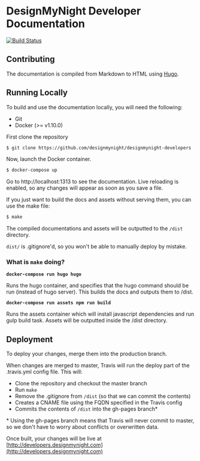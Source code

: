 # DesignMyNight Developer Documentation

[![Build Status](https://travis-ci.org/designmynight/designmynight-developers.svg?branch=master)](https://travis-ci.org/designmynight/designmynight-developers)

## Contributing

The documentation is compiled from Markdown to HTML using [Hugo](https://gohugo.io).

## Running Locally

To build and use the documentation locally, you will need the following:

* Git
* Docker (>= v1.10.0)

First clone the repository

```bash
$ git clone https://github.com/designmynight/designmynight-developers
```

Now, launch the Docker container.

```bash
$ docker-compose up
```

Go to http://localhost:1313 to see the documentation. Live reloading is enabled, so any changes will appear as soon as you save a file.

If you just want to build the docs and assets without serving them, you can use the make file:

```bash
$ make
```

The compiled documentations and assets will be outputted to the `/dist` directory.

`dist/` is .gitignore'd, so you won't be able to manually deploy by mistake.

### What is `make` doing?

**`docker-compose run hugo hugo`**

Runs the hugo container, and specifies that the hugo command should be run (instead of hugo server). This builds the docs and outputs them to /dist.

**`docker-compose run assets npm run build`**

Runs the assets container which will install javascript dependencies and run gulp build task. Assets will be outputted inside the /dist directory.

## Deployment

To deploy your changes, merge them into the production branch.

When changes are merged to master, Travis will run the deploy part of the .travis.yml config file. This will:

* Clone the repository and checkout the master branch
* Run `make`
* Remove the .gitignore from `/dist` (so that we can commit the contents)
* Creates a CNAME file using the FQDN specified in the Travis config
* Commits the contents of `/dist` into the gh-pages branch*

\* Using the gh-pages branch means that Travis will never commit to master, so we don't have to worry about conflicts or overwritten data.

Once built, your changes will be live at [http://developers.designmynight.com](http://developers.designmynight.com)
